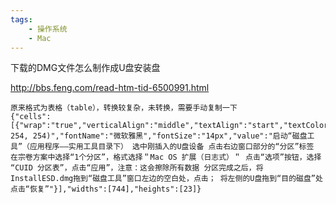 ```yaml
---
tags:
    - 操作系统
    - Mac
---
```


下载的DMG文件怎么制作成U盘安装盘

http://bbs.feng.com/read-htm-tid-6500991.html

```
原来格式为表格（table），转换较复杂，未转换，需要手动复制一下
{"cells":[{"wrap":"true","verticalAlign":"middle","textAlign":"start","textColor":"#111111","backColor":"rgb(254, 254, 254)","fontName":"微软雅黑","fontSize":"14px","value":"启动“磁盘工具”（应用程序——实用工具目录下） 选中刚插入的U盘设备 点击右边窗口部分的“分区”标签 在宗卷方案中选择“1个分区”，格式选择＂Mac OS 扩展（日志式）＂ 点击“选项”按钮，选择 “CUID 分区表”，点击“应用”，注意：这会擦除所有数据 分区完成之后，将InstallESD.dmg拖到“磁盘工具”窗口左边的空白处，点击； 将左侧的U盘拖到“目的磁盘”处 点击“恢复”"}],"widths":[744],"heights":[23]}
```



